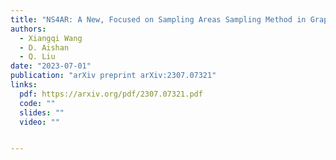```yaml
---
title: "NS4AR: A New, Focused on Sampling Areas Sampling Method in Graphical Recommendation Systems"
authors:
  - Xiangqi Wang
  - D. Aishan
  - Q. Liu
date: "2023-07-01"
publication: "arXiv preprint arXiv:2307.07321"
links:
  pdf: https://arxiv.org/pdf/2307.07321.pdf
  code: ""
  slides: ""
  video: ""


---
```

